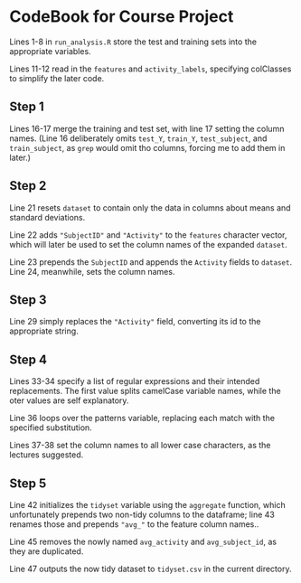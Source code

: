 CodeBook for Course Project
===========================

Lines 1-8 in `run_analysis.R` store the test and training sets into
the appropriate variables.

Lines 11-12 read in the `features` and `activity_labels`, specifying
colClasses to simplify the later code.


## Step 1

Lines 16-17 merge the training and test set, with line 17 setting the
column names.  (Line 16 deliberately omits `test_Y`, `train_Y`,
`test_subject`, and `train_subject`, as `grep` would omit tho
columns, forcing me to add them in later.)


## Step 2

Line 21 resets `dataset` to contain only the data in columns about
means and standard deviations.

Line 22 adds `"SubjectID"` and `"Activity"` to the `features`
character vector, which will later be used to set the column names of
the expanded `dataset`.

Line 23 prepends the `SubjectID` and appends the `Activity` fields to
`dataset`.  Line 24, meanwhile, sets the column names.


## Step 3

Line 29 simply replaces the `"Activity"` field, converting its id to
the appropriate string.


## Step 4

Lines 33-34 specify a list of regular expressions and their intended
replacements.  The first value splits camelCase variable names, while
the oter values are self explanatory.

Line 36 loops over the patterns variable, replacing each match with
the specified substitution.

Lines 37-38 set the column names to all lower case characters, as the
lectures suggested.


## Step 5

Line 42 initializes the `tidyset` variable using the `aggregate`
function, which unfortunately prepends two non-tidy columns to the
dataframe; line 43 renames those and prepends `"avg_"` to the feature
column names..

Line 45 removes the nowly named `avg_activity` and `avg_subject_id`,
as they are duplicated.

Line 47 outputs the now tidy dataset to `tidyset.csv` in the current
directory.

